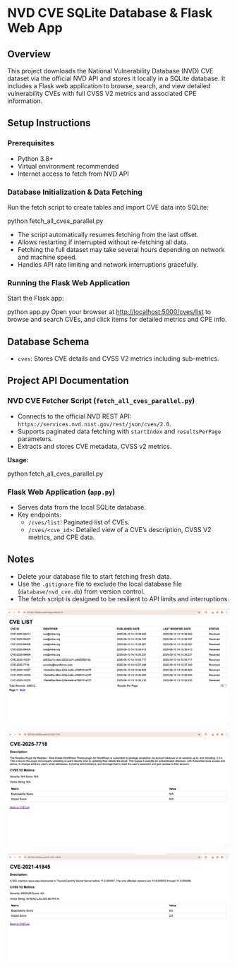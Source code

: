 # NVD CVE SQLite Database & Flask Web App

## Overview

This project downloads the National Vulnerability Database (NVD) CVE dataset via the official NVD API and stores it locally in a SQLite database. It includes a Flask web application to browse, search, and view detailed vulnerability CVEs with full CVSS V2 metrics and associated CPE information.

## Setup Instructions

### Prerequisites
- Python 3.8+
- Virtual environment recommended
- Internet access to fetch from NVD API

### Database Initialization & Data Fetching

Run the fetch script to create tables and import CVE data into SQLite:

python fetch_all_cves_parallel.py

- The script automatically resumes fetching from the last offset.
- Allows restarting if interrupted without re-fetching all data.
- Fetching the full dataset may take several hours depending on network and machine speed.
- Handles API rate limiting and network interruptions gracefully.

### Running the Flask Web Application

Start the Flask app:

python app.py
Open your browser at [http://localhost:5000/cves/list](http://localhost:5000/cves/list) to browse and search CVEs, and click items for detailed metrics and CPE info.

## Database Schema

- `cves`: Stores CVE details and CVSS V2 metrics including sub-metrics.


## Project API Documentation

### NVD CVE Fetcher Script (`fetch_all_cves_parallel.py`)

- Connects to the official NVD REST API: `https://services.nvd.nist.gov/rest/json/cves/2.0`.
- Supports paginated data fetching with `startIndex` and `resultsPerPage` parameters.
- Extracts and stores CVE metadata, CVSS v2 metrics.

**Usage:**

python fetch_all_cves_parallel.py

### Flask Web Application (`app.py`)

- Serves data from the local SQLite database.
- Key endpoints:
  - `/cves/list`: Paginated list of CVEs.
  - `/cves/<cve_id>`: Detailed view of a CVE’s description, CVSS V2 metrics, and CPE data.

## Notes

- Delete your database file to start fetching fresh data.
- Use the `.gitignore` file to exclude the local database file (`database/nvd_cve.db`) from version control.
- The fetch script is designed to be resilient to API limits and interruptions.

![List page](screenshots/list%20page%20.png)

![CVE ID with metric NA](screenshots/cve%20id%20-%20metric%20NA.png)

![CVE ID with metrics](screenshots/cve%20id%20with%20metrics.png)
